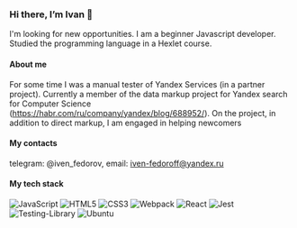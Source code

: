 ### Hi there, I’m Ivan 👋

I'm looking for new opportunities.
I am a beginner Javascript developer. Studied the programming language in a Hexlet course.

#### About me
For some time I was a manual tester of Yandex Services (in a partner project). Currently a member of the data markup project for Yandex search for Computer Science (https://habr.com/ru/company/yandex/blog/688952/). On the project, in addition to direct markup, I am engaged in helping newcomers

#### My contacts
telegram: @iven_fedorov, email: iven-fedoroff@yandex.ru

#### My tech stack

![JavaScript](https://img.shields.io/badge/javascript-%23323330.svg?style=for-the-badge&logo=javascript&logoColor=%23F7DF1E)
![HTML5](https://img.shields.io/badge/html5-%23E34F26.svg?style=for-the-badge&logo=html5&logoColor=white)
![CSS3](https://img.shields.io/badge/css3-%231572B6.svg?style=for-the-badge&logo=css3&logoColor=white)
![Webpack](https://img.shields.io/badge/webpack-%238DD6F9.svg?style=for-the-badge&logo=webpack&logoColor=black)
![React](https://img.shields.io/badge/react-%2320232a.svg?style=for-the-badge&logo=react&logoColor=%2361DAFB)
![Jest](https://img.shields.io/badge/-jest-%23C21325?style=for-the-badge&logo=jest&logoColor=white)
![Testing-Library](https://img.shields.io/badge/-TestingLibrary-%23E33332?style=for-the-badge&logo=testing-library&logoColor=white)
![Ubuntu](https://img.shields.io/badge/Ubuntu-E95420?style=for-the-badge&logo=ubuntu&logoColor=white)
